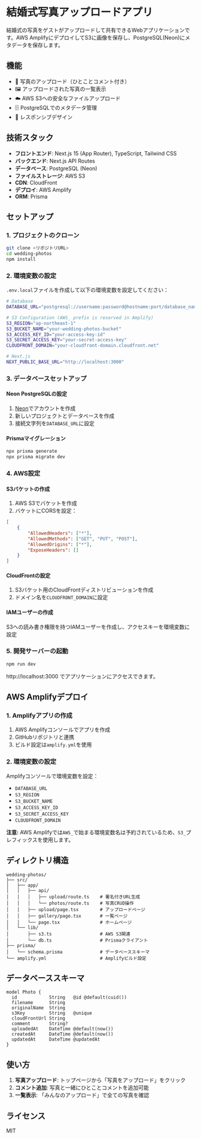 # 結婚式写真アップロードアプリ

結婚式の写真をゲストがアップロードして共有できるWebアプリケーションです。AWS AmplifyにデプロイしてS3に画像を保存し、PostgreSQL(Neon)にメタデータを保存します。

## 機能

- 📸 写真のアップロード（ひとことコメント付き）
- 🖼️ アップロードされた写真の一覧表示
- ☁️ AWS S3への安全なファイルアップロード
- 🗄️ PostgreSQLでのメタデータ管理
- 📱 レスポンシブデザイン

## 技術スタック

- **フロントエンド**: Next.js 15 (App Router), TypeScript, Tailwind CSS
- **バックエンド**: Next.js API Routes
- **データベース**: PostgreSQL (Neon)
- **ファイルストレージ**: AWS S3
- **CDN**: CloudFront
- **デプロイ**: AWS Amplify
- **ORM**: Prisma

## セットアップ

### 1. プロジェクトのクローン

```bash
git clone <リポジトリURL>
cd wedding-photos
npm install
```

### 2. 環境変数の設定

`.env.local`ファイルを作成して以下の環境変数を設定してください：

```bash
# Database
DATABASE_URL="postgresql://username:password@hostname:port/database_name"

# S3 Configuration (AWS_ prefix is reserved in Amplify)
S3_REGION="ap-northeast-1"
S3_BUCKET_NAME="your-wedding-photos-bucket"
S3_ACCESS_KEY_ID="your-access-key-id"
S3_SECRET_ACCESS_KEY="your-secret-access-key"
CLOUDFRONT_DOMAIN="your-cloudfront-domain.cloudfront.net"

# Next.js
NEXT_PUBLIC_BASE_URL="http://localhost:3000"
```

### 3. データベースセットアップ

#### Neon PostgreSQLの設定
1. [Neon](https://neon.tech/)でアカウントを作成
2. 新しいプロジェクトとデータベースを作成
3. 接続文字列を`DATABASE_URL`に設定

#### Prismaマイグレーション
```bash
npx prisma generate
npx prisma migrate dev
```

### 4. AWS設定

#### S3バケットの作成
1. AWS S3でバケットを作成
2. バケットにCORSを設定：

```json
[
    {
        "AllowedHeaders": ["*"],
        "AllowedMethods": ["GET", "PUT", "POST"],
        "AllowedOrigins": ["*"],
        "ExposeHeaders": []
    }
]
```

#### CloudFrontの設定
1. S3バケット用のCloudFrontディストリビューションを作成
2. ドメイン名を`CLOUDFRONT_DOMAIN`に設定

#### IAMユーザーの作成
S3への読み書き権限を持つIAMユーザーを作成し、アクセスキーを環境変数に設定

### 5. 開発サーバーの起動

```bash
npm run dev
```

http://localhost:3000 でアプリケーションにアクセスできます。

## AWS Amplifyデプロイ

### 1. Amplifyアプリの作成
1. AWS Amplifyコンソールでアプリを作成
2. GitHubリポジトリと連携
3. ビルド設定は`amplify.yml`を使用

### 2. 環境変数の設定
Amplifyコンソールで環境変数を設定：
- `DATABASE_URL`
- `S3_REGION`
- `S3_BUCKET_NAME`
- `S3_ACCESS_KEY_ID`
- `S3_SECRET_ACCESS_KEY`
- `CLOUDFRONT_DOMAIN`

**注意:** AWS Amplifyでは`AWS_`で始まる環境変数名は予約されているため、`S3_`プレフィックスを使用します。

## ディレクトリ構造

```
wedding-photos/
├── src/
│   ├── app/
│   │   ├── api/
│   │   │   ├── upload/route.ts    # 署名付きURL生成
│   │   │   └── photos/route.ts    # 写真CRUD操作
│   │   ├── upload/page.tsx        # アップロードページ
│   │   ├── gallery/page.tsx       # 一覧ページ
│   │   └── page.tsx               # ホームページ
│   └── lib/
│       ├── s3.ts                  # AWS S3関連
│       └── db.ts                  # Prismaクライアント
├── prisma/
│   └── schema.prisma              # データベーススキーマ
└── amplify.yml                    # Amplifyビルド設定
```

## データベーススキーマ

```prisma
model Photo {
  id            String   @id @default(cuid())
  filename      String
  originalName  String
  s3Key         String   @unique
  cloudFrontUrl String
  comment       String?
  uploadedAt    DateTime @default(now())
  createdAt     DateTime @default(now())
  updatedAt     DateTime @updatedAt
}
```

## 使い方

1. **写真アップロード**: トップページから「写真をアップロード」をクリック
2. **コメント追加**: 写真と一緒にひとことコメントを追加可能
3. **一覧表示**: 「みんなのアップロード」で全ての写真を確認

## ライセンス

MIT
